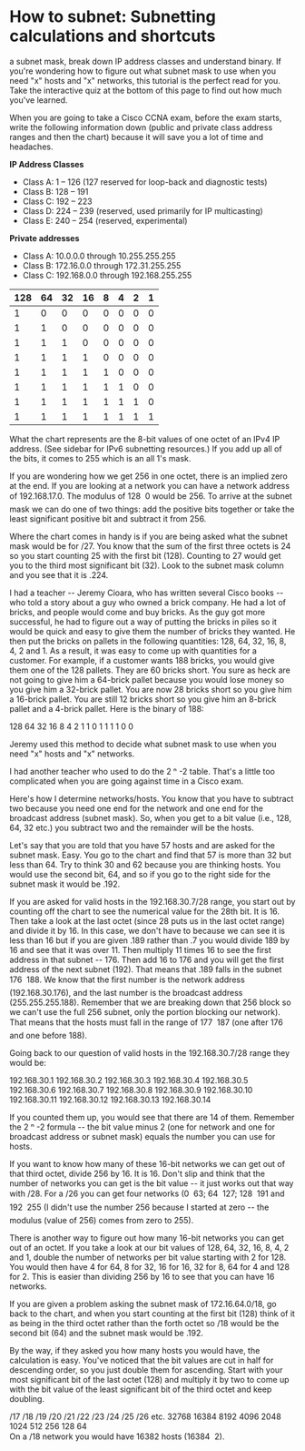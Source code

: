 # How to subnet: Subnetting calculations and shortcuts

a subnet mask, break down IP address classes and understand binary. If you're wondering how to figure out what subnet mask to use when you need "x" hosts and "x" networks, this tutorial is the perfect read for you. Take the interactive quiz at the bottom of this page to find out how much you've learned.

When you are going to take a Cisco CCNA exam, before the exam starts, write the following information down (public and private class address ranges and then the chart) because it will save you a lot of time and headaches.

**IP Address Classes**
* Class A: 1 – 126 (127 reserved for loop-back and diagnostic tests)
* Class B: 128 – 191
* Class C: 192 – 223
* Class D: 224 – 239 (reserved, used primarily for IP multicasting)
* Class E: 240 – 254 (reserved, experimental)

**Private addresses**
* Class A: 10.0.0.0 through 10.255.255.255
* Class B: 172.16.0.0 through 172.31.255.255
* Class C: 192.168.0.0 through 192.168.255.255

|128	|64	|32	|16	|8	|4	|2	|1 
|--     |-- |-- |-- |-- |-- |-- |--
|1	|0	|0	|0	|0	|0	|0	|0	|128
|1	|1	|0	|0	|0	|0	|0	|0	|192
|1	|1	|1	|0	|0	|0	|0	|0	|224
|1	|1	|1	|1	|0	|0	|0	|0	|240
|1	|1	|1	|1	|1	|0	|0	|0	|248
|1	|1	|1	|1	|1	|1	|0	|0	|252
|1	|1	|1	|1	|1	|1	|1	|0	|254
|1	|1	|1	|1	|1	|1	|1	|1	|255

What the chart represents are the 8-bit values of one octet of an IPv4 IP address. (See sidebar for IPv6 subnetting resources.) If you add up all of the bits, it comes to 255 which is an all 1's mask.

If you are wondering how we get 256 in one octet, there is an implied zero at the end. If you are looking at a network you can have a network address of 192.168.17.0. The modulus of 128  0 would be 256. To arrive at the subnet mask we can do one of two things: add the positive bits together or take the least significant positive bit and subtract it from 256.

Where the chart comes in handy is if you are being asked what the subnet mask would be for /27. You know that the sum of the first three octets is 24 so you start counting 25 with the first bit (128). Counting to 27 would get you to the third most significant bit (32). Look to the subnet mask column and you see that it is .224.

I had a teacher -- Jeremy Cioara, who has written several Cisco books --who told a story about a guy who owned a brick company. He had  a lot of bricks, and people would come and buy bricks. As the guy got more successful, he had to figure out a way of putting the bricks in piles so it would be quick and easy to give them the number of bricks they wanted. He then put the bricks on pallets in the following quantities: 128, 64, 32, 16, 8, 4, 2 and 1. As a result, it was easy to come up with quantities for a customer. For example, if a customer wants 188 bricks, you would give them one of the 128 pallets. They are 60 bricks short. You sure as heck are not going to give him a 64-brick pallet because you would lose money so you give him a 32-brick pallet. You are now 28 bricks short so you give him a 16-brick pallet. You are still 12 bricks short so you give him an 8-brick pallet and a 4-brick pallet. Here is the binary of 188:

128	64	32	16	8	4	2	1
1	0	1	1	1	1	0	0

Jeremy used this method to decide what subnet mask to use when you need "x" hosts and "x" networks.

I had another teacher who used to do the 2 ⁿ -2 table. That's a little too complicated when you are going against time in a Cisco exam.

Here's how I determine networks/hosts. You know that you have to subtract two because you need one end for the network and one end for the broadcast address (subnet mask). So, when you get to a bit value (i.e., 128, 64, 32 etc.) you subtract two and the remainder will be the hosts.

Let's say that you are told that you have 57 hosts and are asked for the subnet mask. Easy. You go to the chart and find that 57 is more than 32 but less than 64. Try to think 30 and 62 because you are thinking hosts. You would use the second bit, 64, and so if you go to the right side for the subnet mask it would be .192.

If you are asked for valid hosts in the 192.168.30.7/28 range, you start out by counting off the chart to see the numerical value for the 28th bit. It is 16. Then take a look at the last octet (since 28 puts us in the last octet range) and divide it by 16. In this case, we don't have to because we can see it is less than 16 but if you are given .189 rather than .7 you would divide 189 by 16 and see that it was over 11. Then multiply 11 times 16 to see the first address in that subnet -- 176. Then add 16 to 176 and you will get the first address of the next subnet (192). That means that .189 falls in the subnet 176  188. We know that the first number is the network address (192.168.30.176), and the last number is the broadcast address (255.255.255.188). Remember that we are breaking down that 256 block so we can't use the full 256 subnet, only the portion blocking our network). That means that the hosts must fall in the range of 177  187 (one after 176 and one before 188).

Going back to our question of valid hosts in the 192.168.30.7/28 range they would be:

192.168.30.1
192.168.30.2
192.168.30.3
192.168.30.4
192.168.30.5
192.168.30.6
192.168.30.7
192.168.30.8
192.168.30.9
192.168.30.10
192.168.30.11
192.168.30.12
192.168.30.13
192.168.30.14

If you counted them up, you would see that there are 14 of them. Remember the 2 ⁿ -2 formula -- the bit value minus 2 (one for network and one for broadcast address or subnet mask) equals the number you can use for hosts.

If you want to know how many of these 16-bit networks we can get out of that third octet, divide 256 by 16. It is 16. Don't slip and think that the number of networks you can get is the bit value -- it just works out that way with /28. For a /26 you can get four networks (0  63; 64  127; 128  191 and 192  255 (I didn't use the number 256 because I started at zero -- the modulus (value of 256) comes from zero to 255).

There is another way to figure out how many 16-bit networks you can get out of an octet. If you take a look at our bit values of 128, 64, 32, 16, 8, 4, 2 and 1, double the number of networks per bit value starting with 2 for 128. You would then have 4 for 64, 8 for 32, 16 for 16, 32 for 8, 64 for 4 and 128 for 2. This is easier than dividing 256 by 16 to see that you can have 16 networks.

If you are given a problem asking the subnet mask of 172.16.64.0/18, go back to the chart, and when you start counting at the first bit (128) think of it as being in the third octet rather than the forth octet so /18 would be the second bit (64) and the subnet mask would be .192.

By the way, if they asked you how many hosts you would have, the calculation is easy. You've noticed that the bit values are cut in half for descending order, so you just double them for ascending. Start with your most significant bit of the last octet (128) and multiply it by two to come up with the bit value of the least significant bit of the third octet and keep doubling.

/17	/18	/19	/20	/21	/22	/23	/24	/25	/26	etc.
32768	16384	8192	4096	2048	1024	512	256	128	64	 
On a /18 network you would have 16382 hosts (16384  2).
